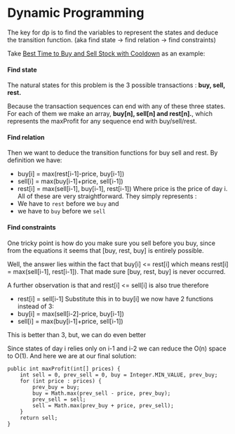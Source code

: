 # Dynamic Programming

The key for dp is to find the variables to represent the states and deduce the transition function. \(aka find state -&gt; find relation -&gt; find constraints\)

Take [Best Time to Buy and Sell Stock with Cooldown](https://leetcode.com/problems/best-time-to-buy-and-sell-stock-with-cooldown/) as an example:

#### Find state

The natural states for this problem is the 3 possible transactions : **buy, sell, rest.**

Because the transaction sequences can end with any of these three states. For each of them we make an array, **buy\[n\], sell\[n\] and rest\[n\].**, which represents the maxProfit for any sequence end with buy/sell/rest.

#### Find relation

Then we want to deduce the transition functions for buy sell and rest. By definition we have:

* buy\[i\] = max\(rest\[i-1\]-price, buy\[i-1\]\)
* sell\[i\] = max\(buy\[i-1\]+price, sell\[i-1\]\)
* rest\[i\] = max\(sell\[i-1\], buy\[i-1\], rest\[i-1\]\) Where price is the price of day i. All of these are very straightforward. They simply represents :
* We have to `rest` before we `buy` and
* we have to `buy` before we `sell`

#### Find constraints

One tricky point is how do you make sure you sell before you buy, since from the equations it seems that \[buy, rest, buy\] is entirely possible.

Well, the answer lies within the fact that buy\[i\] &lt;= rest\[i\] which means rest\[i\] = max\(sell\[i-1\], rest\[i-1\]\). That made sure \[buy, rest, buy\] is never occurred.

A further observation is that and rest\[i\] &lt;= sell\[i\] is also true therefore

* rest\[i\] = sell\[i-1\] Substitute this in to buy\[i\] we now have 2 functions instead of 3:
* buy\[i\] = max\(sell\[i-2\]-price, buy\[i-1\]\)
* sell\[i\] = max\(buy\[i-1\]+price, sell\[i-1\]\)

This is better than 3, but, we can do even better

Since states of day i relies only on i-1 and i-2 we can reduce the O\(n\) space to O\(1\). And here we are at our final solution:

```text
public int maxProfit(int[] prices) {
    int sell = 0, prev_sell = 0, buy = Integer.MIN_VALUE, prev_buy;
    for (int price : prices) {
        prev_buy = buy;
        buy = Math.max(prev_sell - price, prev_buy);
        prev_sell = sell;
        sell = Math.max(prev_buy + price, prev_sell);
    }
    return sell;
}
```

